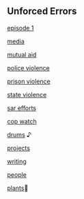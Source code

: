 ## Unforced Errors

[episode 1](https://www.youtube.com/watch?v=orHMlMbycMc)

[media](/media.html)

[mutual aid](/mutualaid.html)

[police violence](/acab.html)

[prison violence](/trinagarnett.html)

[state violence](/stopthesweeps.html)

[sar efforts](/protectblackwomen.html)

[cop watch](/filmthepolice.html)

[drums](rlrrlrll.html) ♪ 

[projects](/art.html)

[writing](writings.html)

[people](/people.html)

[plants](/sunflower.html)🌻
